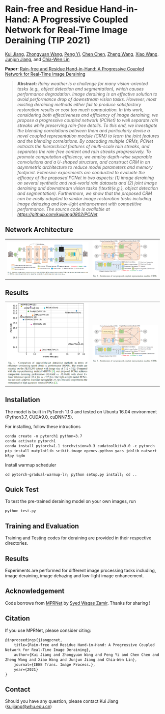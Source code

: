# Rain-free and Residue Hand-in-Hand: A Progressive Coupled Network for Real-Time Image Deraining (TIP 2021)

[Kui Jiang](https://scholar.google.com/citations?user=AbOLE9QAAAAJ&hl), [Zhongyuan Wang](https://dblp.org/pid/84/6394.html), [Peng Yi](https://dblp.org/pid/98/1202.html), [Chen Chen](https://scholar.google.com/citations?user=TuEwcZ0AAAAJ&hl=zh-CN), [Zheng Wang](https://scholar.google.com/citations?user=-WHTbpUAAAAJ&hl=zh-CN), [Xiao Wang](https://dblp.org/pid/49/67.html), [Junjun Jiang](https://scholar.google.com/citations?user=WNH2_rgAAAAJ&hl=zh-CN), and [Chia-Wen Lin](https://scholar.google.com/citations?user=fXN3dl0AAAAJ&hl=zh-CN)

**Paper**: [Rain-free and Residue Hand-in-Hand: A Progressive Coupled Network for Real-Time Image Deraining](https://www.researchgate.net/profile/Kui-Jiang-3/publication/351868487_PCNET_PROGRESSIVE_COUPLED_NETWORK_FOR_REAL-TIME_IMAGE_DERAINING/links/60adf917299bf13438e85cd0/PCNET-PROGRESSIVE-COUPLED-NETWORK-FOR-REAL-TIME-IMAGE-DERAINING.pdf)



> **Abstract:** *Rainy weather is a challenge for many vision-oriented tasks (e.g., object detection and segmentation), which causes performance degradation. Image deraining is an effective solution to avoid performance drop of downstream vision tasks. However, most existing deraining methods either fail to produce satisfactory restoration results or cost too much computation. In this work, considering both effectiveness and efficiency of image deraining,  we propose a progressive coupled network (PCNet) to well separate rain streaks  while preserving rain-free details. To this end, we investigate the blending correlations between them and particularly devise a novel coupled representation module (CRM) to learn the joint features and the blending correlations. By cascading multiple CRMs, PCNet extracts the hierarchical features of multi-scale rain streaks, and separates the rain-free content and rain streaks progressively. To promote computation efficiency, we employ depth-wise separable convolutions and a U-shaped structure, and construct CRM in an asymmetric architecture to reduce model parameters and memory footprint. Extensive experiments are conducted to evaluate the efficacy  of the proposed PCNet in two aspects: (1) image deraining on several synthetic and real-world rain datasets and (2) joint image deraining and downstream vision tasks (\textit{e.g.}, object detection and segmentation). Furthermore, we show that the proposed CRM can be easily adopted to similar image restoration tasks including image dehazing and low-light enhancement with competitive performance. The source code is available at https://github.com/kuijiang0802/PCNet.* 

## Network Architecture
<table>
  <tr>
    <td> <img src = "img/PCNet.png" width="500"> </td>
    <td> <img src = "img/CRM.png" width="400"> </td>
  </tr>
</table>

## Results
<table>
  <tr>
    <td> <img src = "img/result1.png" width="500"> </td>
    <td> <img src = "img/result2.png" width="400"> </td>
  </tr>
</table>

## Installation
The model is built in PyTorch 1.1.0 and tested on Ubuntu 16.04 environment (Python3.7, CUDA9.0, cuDNN7.5).

For installing, follow these intructions
```
conda create -n pytorch1 python=3.7
conda activate pytorch1
conda install pytorch=1.1 torchvision=0.3 cudatoolkit=9.0 -c pytorch
pip install matplotlib scikit-image opencv-python yacs joblib natsort h5py tqdm
```

Install warmup scheduler

```
cd pytorch-gradual-warmup-lr; python setup.py install; cd ..
```

## Quick Test

To test the pre-trained deraining model on your own images, run 
```
python test.py  
```

## Training and Evaluation

Training and Testing codes for deraining are provided in their respective directories.

## Results
Experiments are performed for different image processing tasks including, image deraining, image dehazing and low-light image enhancement.

## Acknowledgement
Code borrows from [MPRNet](https://github.com/swz30/MPRNet) by [Syed Waqas Zamir](https://scholar.google.es/citations?user=WNGPkVQAAAAJ&hl=en). Thanks for sharing !

## Citation
If you use MPRNet, please consider citing:

    @inproceedings{jiangpcnet,
        title={Rain-free and Residue Hand-in-Hand: A Progressive Coupled Network for Real-Time Image Deraining},
        author={Kui Jiang and Zhongyuan Wang and Peng Yi and Chen Chen and Zheng Wang and Xiao Wang and Junjun Jiang and Chia-Wen Lin},
        journal={IEEE Trans. Image Process.}, 
        year={2021}
    }

## Contact
Should you have any question, please contact Kui Jiang (kuijiang@whu.edu.cn)

